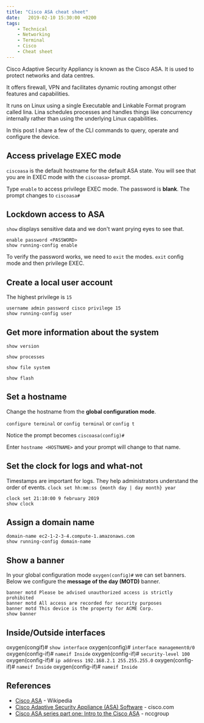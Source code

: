 ```yaml
---
title: "Cisco ASA cheat sheet"
date:   2019-02-10 15:30:00 +0200
tags:
    - Technical
    - Networking
    - Terminal
    - Cisco
    - Cheat sheet
---
```


Cisco Adaptive Security Appliancy is known as the Cisco ASA. It
is used to protect networks and data centres.

It offers firewall, VPN and facilitates dynamic routing amongst other
features and capabilities.

It runs on Linux using a single Executable and Linkable Format program
called lina. Lina schedules processes and handles things like concurrency
internally rather than using the underlying Linux capabilities.

In this post I share a few of the CLI commands to query, operate
and configure the device.

## Access privelage EXEC mode
`ciscoasa` is the default hostname for the default ASA state. You will
see that you are in EXEC mode with the `ciscoasa>` prompt.

Type `enable` to access privilege EXEC mode. The password is **blank**.
The prompt changes to `ciscoasa#`

## Lockdown access to ASA
`show` displays sensitive data and we don't want prying eyes to see that.

```cisco
enable password <PASSWORD>
show running-config enable
```

To verify the password works, we need to `exit` the modes. `exit` config mode and then privilege EXEC.

## Create a local user account

The highest privilege is `15`

```cisco
username admin password cisco privilege 15
show running-config user
```

## Get more information about the system
`show version`

`show processes`

`show file system`

`show flash`

## Set a hostname
Change the hostname from the **global configuration mode**.

`configure terminal` or `config terminal` or `config t`

Notice the prompt becomes `ciscoasa(config)#`

Enter `hostname <HOSTNAME>` and your prompt will change to that name.

## Set the clock for logs and what-not
Timestamps are important for
logs. They help administrators understand the order of events.
`clock set hh:mm:ss {month day | day month} year`

```cisco
clock set 21:10:00 9 february 2019
show clock
```

## Assign a domain name

```cisco
domain-name ec2-1-2-3-4.compute-1.amazonaws.com
show running-config domain-name
```

## Show a banner

In your global configuration mode `oxygen(config)#` we can set banners.
Below we configure the **message of the day (MOTD)** banner.

```cisco
banner motd Please be advised unauthorized access is strictly prohibited
banner motd All access are recorded for security purposes
banner motd This device is the property for ACME Corp.
show banner
```

## Inside/Outside interfaces

oxygen(congif)# `show interface`
oxygen(config)# `interface management0/0`
oxygen(config-if)# `nameif Inside`
oxygen(config-if)# `security-level 100`
oxygen(config-if)# `ip address 192.168.2.1 255.255.255.0`
oxygen(config-if)# `nameif Inside`
oxygen(config-if)# `nameif Inside`


## References
* [](https://www.cisco.com/c/en/us/td/docs/security/asa/asa72/configuration/guide/conf_gd/intparam.pdf)
[Cisco ASA](https://en.wikipedia.org/wiki/Cisco_ASA) - Wikipedia
* [Cisco Adaptive Security Appliance (ASA) Software](https://www.cisco.com/c/en/us/products/security/adaptive-security-appliance-asa-software/index.html) - cisco.com
* [Cisco ASA series part one: Intro to the Cisco ASA](https://www.nccgroup.trust/au/about-us/newsroom-and-events/blogs/2017/september/cisco-asa-series-part-one-intro-to-the-cisco-asa/) - nccgroup
